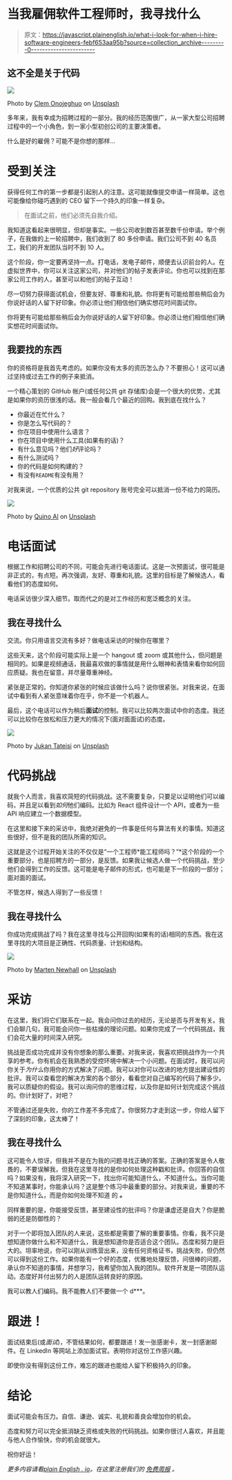 # 当我雇佣软件工程师时，我寻找什么

> 原文：<https://javascript.plainenglish.io/what-i-look-for-when-i-hire-software-engineers-febf653aa95b?source=collection_archive---------0----------------------->

## 这不全是关于代码

![](img/50ba8e4e76685d33b0221dea94c6049d.png)

Photo by [Clem Onojeghuo](https://unsplash.com/@clemono?utm_source=medium&utm_medium=referral) on [Unsplash](https://unsplash.com?utm_source=medium&utm_medium=referral)

多年来，我有幸成为招聘过程的一部分。我的经历范围很广，从一家大型公司招聘过程中的一个小角色，到一家小型初创公司的主要决策者。

什么是好的雇佣？可能不是你想的那样…

# 受到关注

获得任何工作的第一步都是引起别人的注意。这可能就像提交申请一样简单。这也可能像给你碰巧遇到的 CEO 留下一个持久的印象一样复杂。

> 在面试之前，他们必须先自我介绍。

我知道这看起来很明显，但却是事实。一些公司收到数百甚至数千份申请。举个例子，在我做的上一轮招聘中，我们收到了 80 多份申请。我们公司不到 40 名员工，我们的开发团队当时不到 10 人。

这个阶段，你一定要再坚持一点。打电话，发电子邮件，顺便去认识前台的人。在虚拟世界中，你可以关注这家公司，并对他们的帖子发表评论。你也可以找到在那家公司工作的人，甚至可以和他们的帖子互动！

尽一切努力获得面试机会，但要友好、尊重和礼貌。你将更有可能给那些稍后会为你说好话的人留下好印象。你必须让他们相信他们确实想花时间面试你。

你将更有可能给那些稍后会为你说好话的人留下好印象。你必须让他们相信他们确实想花时间面试你。

## **我要找的东西**

你的资格将是我首先考虑的。如果你没有太多的资历怎么办？不要担心！这可以通过坚持或过去工作的例子来抵消。

一个精心策划的 GitHub 帐户(或任何公共 git 存储库)会是一个很大的优势，尤其是如果你的资历很浅的话。我一般会看几个最近的回购。我到底在找什么？

*   你最近在忙什么？
*   你是怎么写代码的？
*   你在项目中使用什么语言？
*   你在项目中使用什么工具(如果有的话)？
*   有什么意见吗？他们*好*评论吗？
*   有什么测试吗？
*   你的代码是如何构建的？
*   有没有`README`有没有用？

对我来说，一个优质的公共 git repository 账号完全可以抵消一份不给力的简历。

![](img/b6e611989fe95049e20468157adb9cc9.png)

Photo by [Quino Al](https://unsplash.com/@quinoal?utm_source=medium&utm_medium=referral) on [Unsplash](https://unsplash.com?utm_source=medium&utm_medium=referral)

# 电话面试

根据工作和招聘公司的不同，可能会先进行电话面试。这是一次预面试，很可能是非正式的，有点短。再次强调，友好、尊重和礼貌。这里的目标是了解候选人，看看他们的态度如何。

电话采访很少深入细节。取而代之的是对工作经历和宽泛概念的关注。

## 我在寻找什么

交流。你只用语言交流有多好？做电话采访的时候你在哪里？

这些天来，这个阶段可能实际上是一个 hangout 或 zoom 或其他什么，但问题是相同的。如果是视频通话，我最喜欢做的事情就是用什么眼神和表情来看你如何回应质疑。我也在留意，并尽量尊重神经。

紧张是正常的。你知道你紧张的时候应该做什么吗？说你很紧张。对我来说，在面试中看到有人紧张意味着你在乎，你不是一个机器人。

最后，这个电话可以作为稍后**面试**的控制。我可以比较两次面试中你的态度。我还可以比较你在放松和压力更大的情况下(面对面面试)的态度。

![](img/92816aeefa28c610f15fca0b2f67d709.png)

Photo by [Jukan Tateisi](https://unsplash.com/@tateisimikito?utm_source=medium&utm_medium=referral) on [Unsplash](https://unsplash.com?utm_source=medium&utm_medium=referral)

# 代码挑战

就我个人而言，我喜欢简短的代码挑战。这不需要复杂，只要足以证明他们可以编码，并且足以看到*如何*他们编码。比如为 React 组件设计一个 API，或者为一些 API 响应建立一个数据模型。

在这里和接下来的采访中，我绝对避免的一件事是任何与算法有关的事情。知道这些很好，但不是我的团队所需的知识。

这就是这个过程开始关注的不仅仅是“一个工程师*能工程师吗？”*这个阶段的一个重要部分，也是招聘方的一部分，是反馈。如果我让候选人做一个代码挑战，至少他们会得到工作的反馈。这可能是电子邮件的形式，也可能是下一阶段的一部分；面对面的面试。

不管怎样，候选人得到了一些反馈！

## 我在寻找什么

你成功完成挑战了吗？我在这里寻找与公开回购(如果有的话)相同的东西。我在这里寻找的大项目是正确性、代码质量、计划和结构。

![](img/34ef5394bf4b3c14657a5fcd62e3f30f.png)

Photo by [Marten Newhall](https://unsplash.com/@laughayette?utm_source=medium&utm_medium=referral) on [Unsplash](https://unsplash.com?utm_source=medium&utm_medium=referral)

# 采访

在这里，我们将它们联系在一起。我会问你过去的经历，无论是否与开发有关。我们会聊几句，我可能会问你一些枯燥的理论问题。如果你完成了一个代码挑战，我们会花大量的时间深入研究。

挑战是否成功完成并没有你想象的那么重要。对我来说，我喜欢把挑战作为一个共享的参考。你有机会在我熟悉的受控环境中解决一个小问题。在面试时，我可以问你关于*为什么*你用你的方式解决了问题。我可以对你可以改进的地方提出建设性的批评。我可以查看您的解决方案的各个部分，看看您对自己编写的代码了解多少。我可以质疑你的假设。我可以询问你的思维过程，以及你是如何计划完成这个挑战的。你计划好了，对吧？

不管通过还是失败，你的工作差不多完成了。你很努力才走到这一步，你给人留下了深刻的印象，这太棒了！

## 我在寻找什么

这可能令人惊讶，但我并不是在为我的问题寻找正确的答案。正确的答案是令人敬畏的，不要误解我，但我在这里寻找的是你如何处理这种戳和批评。你回答的自信吗？如果没有，我将深入研究一下，找出你可能知道什么，不知道什么。当你可能不知道某事时，你能承认吗？这是整个练习中最重要的部分。对我来说，重要的不是你知道什么，而是你如何处理不知道 的 ***。***

同样重要的是，你能接受反馈，甚至建设性的批评吗？你是谦虚还是自大？你是脆弱的还是防御性的？

对于一个即将加入团队的人来说，这些都是需要了解的重要事情。你看，我不只是想知道你做什么和不知道什么，我是想知道你是否适合这个团队。态度和努力是巨大的。坦率地说，你可以刚从训练营出来，没有任何资格证书，挑战失败，但仍然可以得到这份工作。如果你能有一个好的态度，优雅地处理反馈，问很棒的问题，承认你不知道的事情，并想学习，我希望你加入我的团队。软件开发是一项团队运动。态度好并付出努力的人是团队运转良好的原因。

我可以教人们编码。我不能教人们不要做一个 d***。

# 跟进！

面试结束后(或*面试*)，不管结果如何，都要跟进！发一张感谢卡，发一封感谢邮件。在 LinkedIn 等网站上添加面试官。表明你对这份工作感兴趣。

即使你没有得到这份工作，难忘的跟进也能给人留下积极持久的印象。

# 结论

面试可能会有压力。自信、谦逊、诚实、礼貌和善良会增加你的机会。

态度和努力可以完全抵消缺乏资格或失败的代码挑战。如果你很讨人喜欢，并且能与他人合作愉快，你的机会就很大。

祝你好运！

*更多内容请看*[*plain English . io*](http://plainenglish.io/)*。在这里注册我们的* [*免费周报*](http://newsletter.plainenglish.io/) *。*